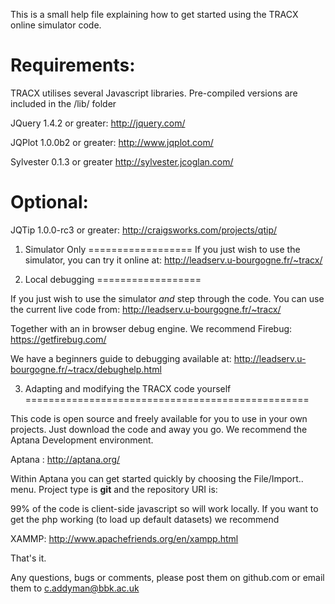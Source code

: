 This is a small help file explaining how to get started using the TRACX online simulator code.


Requirements:
=============

TRACX utilises several Javascript libraries. Pre-compiled versions are included in the /lib/ folder

JQuery 1.4.2 or greater:
http://jquery.com/

JQPlot 1.0.0b2 or greater:
http://www.jqplot.com/

Sylvester 0.1.3 or greater
http://sylvester.jcoglan.com/



Optional:
=========

JQTip 1.0.0-rc3 or greater: 
http://craigsworks.com/projects/qtip/
                      



1. Simulator Only
==================
If you just wish to use the simulator, you can try it online at:
http://leadserv.u-bourgogne.fr/~tracx/


2. Local debugging
==================

If you just wish to use the simulator _and_ step through the code. You can use the current live code from:
http://leadserv.u-bourgogne.fr/~tracx/

Together with an in browser debug engine. We recommend Firebug:
https://getfirebug.com/

We have a beginners guide to debugging available at:
http://leadserv.u-bourgogne.fr/~tracx/debughelp.html


3. Adapting and modifying the TRACX code yourself
=================================================

This code is open source and freely available for you to use in your own projects. Just download the code and away you go. We recommend the Aptana Development environment.

Aptana :
http://aptana.org/

Within Aptana you can get started quickly by choosing the File/Import.. menu. Project type is __git__ and the repository URI is:

99% of the code is client-side javascript so will work locally. If you want to get the php working (to load up default datasets) we recommend

XAMMP:
http://www.apachefriends.org/en/xampp.html

That's it.

Any questions, bugs or comments, please post them on github.com or email them to c.addyman@bbk.ac.uk








